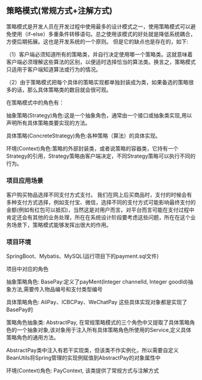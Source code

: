 ## 策略模式(常规方式+注解方式)

策略模式是开发人员在开发过程中使用最多的设计模式之一，使用策略模式可以避免使用（if-else）多重条件转移语句。总之使用该模式的好处就是降低系统耦合，方便后期拓展。这也是开发系统的一个原则。
但是它的缺点也是存在的，如下:

（1）客户端必须知道所有的策略类，并自行决定使用哪一个策略类。这就意味着客户端必须理解这些算法的区别，以便适时选择恰当的算法类。换言之，策略模式只适用于客户端知道算法或行为的情况。

（2）由于策略模式把每个具体的策略实现都单独封装成为类，如果备选的策略很多的话，那么具体策略类的数目就会很可观。

在策略模式中的角色有： 

抽象策略(Strategy)角色:这是一个抽象角色，通常由一个接口或抽象类实现,用以声明所有具体策略类要实现的方法。 

具体策略(ConcreteStrategy)角色:各种策略（算法）的具体实现。 

环境(Context)角色:策略的外部封装类，或者说策略的容器类，它持有一个Strategy的引用，Strategy策略由客户端决定，不同Strategy策略可以执行不同的行为。 

### 项目应用场景 
客户购买物品选择不同支付方式支付。
我们在网上后买商品时，支付的时候会有多种支付方式选择，例如支付宝、微信，选择不同的支付方式可能影响最终支付的金额(例如有红包可以抵扣)，当然这是对用户而言。对平台而言可能在支付过程中肯定还会有其他的业务处理，所在在系统设计阶段要考虑这些问题，所在在这个业务场景下，策略模式能够发挥出很大的作用。

### 项目环境
SpringBoot、Mybatis、MySQL(运行项目下的payment.sql文件)

项目中对应的角色

抽象策略角色: BasePay:定义了payMent(Integer channelId, Integer goodId)抽象方法,需要传入物品编号和支付类型编号

具体策略角色: AliPay、ICBCPay、WeChatPay 这些具体实现对象都是实现了BasePay的

策略角色抽象类: AbstractPay, 在常规策略模式的三个角色中又提取了具体策略角色的一个抽象对象,该对象用于注入所有具体策略角色所使用的Service,定义具体策略角色的通用方法。

AbstractPay类中注入有若干实现类，但该类不作实例化，所以需要自定义BeanUtils将Spring管理的实现例赋值到AbstractPay的对象属性中

环境(Context)角色: PayContext, 该类提供了常规方式与注解方式
